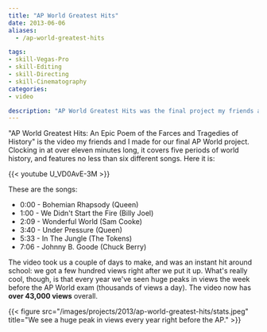 ```yaml
---
title: "AP World Greatest Hits"
date: 2013-06-06
aliases:
  - /ap-world-greatest-hits

tags:
- skill-Vegas-Pro
- skill-Editing
- skill-Directing
- skill-Cinematography
categories:
- video

description: "AP World Greatest Hits was the final project my friends and I made for our AP World class in high school. It has over 43,000 views on YouTube."
---
```


"AP World Greatest Hits: An Epic Poem of the Farces and Tragedies of History" is the video my friends and I made for our final AP World project. Clocking in at over eleven minutes long, it covers five periods of world history, and features no less than six different songs. Here it is:

{{< youtube U_VD0AvE-3M >}}

These are the songs:

- 0:00 - Bohemian Rhapsody (Queen)
- 1:00 - We Didn't Start the Fire (Billy Joel)
- 2:09 - Wonderful World (Sam Cooke)
- 3:40 - Under Pressure (Queen)
- 5:33 - In The Jungle (The Tokens)
- 7:06 - Johnny B. Goode (Chuck Berry)

The video took us a couple of days to make, and was an instant hit around school: we got a few hundred views right after we put it up. What's really cool, though, is that every year we've seen huge peaks in views the week before the AP World exam (thousands of views a day). The video now has **over 43,000 views** overall.

{{< figure src="/images/projects/2013/ap-world-greatest-hits/stats.jpeg" title="We see a huge peak in views every year right before the AP." >}}